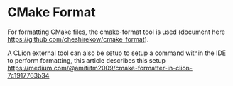 # CMake Format

For formatting CMake files, the cmake-format tool is used (document here https://github.com/cheshirekow/cmake_format).

A CLion external tool can also be setup to setup a command within the IDE to perform formatting, this article describes
this setup https://medium.com/@amitiitm2009/cmake-formatter-in-clion-7c1917763b34